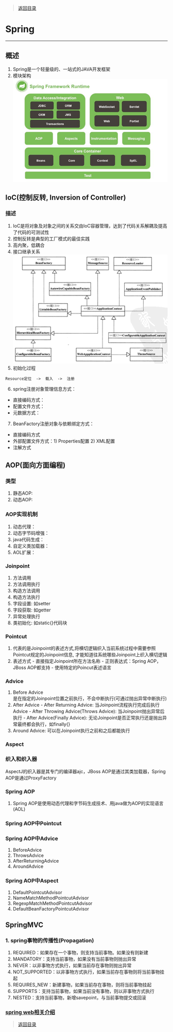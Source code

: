 > [返回目录](https://github.com/Crab2died/jdepth)

#                                             Spring
---
## 概述
  1. Spring是一个轻量级的、一站式的JAVA开发框架
  2. 模块架构  
    ![spring模块架构](https://raw.githubusercontent.com/Crab2died/jdepth/master/src/main/java/com/github/spring/spring%E6%A1%86%E6%9E%B6.jpg)

## IoC(控制反转, Inversion of Controller)
### 描述
  1. IoC是将对象及对象之间的关系交由IoC容器管理，达到了代码关系解耦及提高了代码的可测试性
  2. 控制反转是典型的工厂模式的最佳实践
  3. 高内聚，低耦合
  4. 接口继承关系  
    ![接口继承关系](https://raw.githubusercontent.com/Crab2died/jdepth/master/src/main/java/com/github/spring/IoC.png)
  5. 初始化过程
   ```
   Resource定位  ->  载入  ->  注册  
   ```
  6. spring注册对象管理信息方式：  
   - 直接编码方式：
   - 配置文件方式：
   - 元数据方式：
  7. BeanFactory注册对象与依赖绑定方式： 
   - 直接编码方式
   - 外部配置文件方式：1) Properties配置  2) XML配置
   - 注解方式
  
## AOP(面向方面编程)
### 类型
   1. 静态AOP:
   2. 动态AOP:
   
### AOP实现机制
   1. 动态代理：
   2. 动态字节码增强：
   3. java代码生成：
   4. 自定义类加载器：
   5. AOL扩展：
   
### Joinpoint
   1. 方法调用
   2. 方法调用执行
   3. 构造方法调用
   4. 构造方法执行
   5. 字段设置: 如setter
   6. 字段获取: 如getter
   7. 异常处理执行
   8. 类初始化: 如static{}代码块
   
### Pointcut
   1. 代表的是Joinpoint的表述方式,将横切逻辑织入当前系统过程中需要参照Pointcut规定的Joinpoint信息,
      才能知道往系统哪些Joinpoint上织入横切逻辑
   2. 表述方式
    - 直接指定Joinpoint所在方法名称
    - 正则表达式：Spring AOP， JBoss AOP都支持
    - 使用特定的Poincut表述语言   

### Advice
   1. Before Advice  
     是在指定的Joinpoint位置之前执行，不会中断执行(可通过抛出异常中断执行)
   2. After Advice
     - After Returning Advice: 当Joinpoint流程执行完成后执行Advice
     - After Throwing Advice(Throws Advice): 当Joinpoint抛出异常后执行
     - After Advice(Finally Advice): 无论Joinpoint是否正常执行还是抛出异常最终都会执行，如finally{}
   3. Around Advice: 可以在Joinpoint执行之前和之后都能执行

### Aspect

### 织入和织入器
   AspectJ的织入器是其专门的编译器ajc，JBoss AOP是通过其类加载器，Spring AOP是通过ProxyFactory

### Spring AOP
   1. Spring AOP是使用动态代理和字节码生成技术、用java做为AOP的实现语言(AOL)

### Spring AOP中Pointcut

### Spring AOP中Advice
   1. BeforeAdvice
   2. ThrowsAdvice
   3. AfterReturningAdvice
   4. AroundAdvice
   
### Spring AOP中Aspect
   1. DefaultPointcutAdvisor
   2. NameMatchMethodPointcutAdvisor
   3. RegexpMatchMethodPointcutAdvisor
   4. DefaultBeanFactoryPointcutAdvisor
      
## SpringMVC
### 1. spring事物的传播性(Propagation)
   1. REQUIRED：如果存在一个事物，则支持当前事物。如果没有则新建
   2. MANDATORY：支持当前事物，如果没有当前事物则抛出异常
   3. NEVER：以非事物方式执行，如果当前存在事物则抛出异常
   4. NOT_SUPPORTED：以非事物方式执行，如果当前存在事物则将当前事物挂起
   5. REQUIRES_NEW：新建事物，如果当前存在事物，则将当前事物挂起
   6. SUPPORTS：支持当前事物，如果当前没有事物，则以非事物方式执行
   7. NESTED：支持当前事物，新增savepoint，与当前事物提交或回滚
### [spring web相关介绍](https://github.com/Crab2died/jdepth/blob/master/src/main/java/com/github/web/java-web.md)
        
> [返回目录](https://github.com/Crab2died/jdepth)